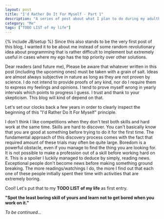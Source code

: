 ```yaml
---
layout: post
title: "I'd Rather Do It For Myself - Part 1"
description: "A series of post about what I plan to do during my adulthood and how I started"
category: "Me"
tags: ["TODO LIST of my life"]
---
```

{% include JB/setup %}
Since this also stands to be the very first post of this blog, I wanted it to be about me instead of some random revolutionary idea about programming that is rather difficult to implement but extremely useful in cases where my ego has the top priority over other solutions.

Dear readers (and future me),
Please be aware that whatever written in this post (including the upcoming ones) must be taken with a grain of salt. Ideas are almost always subjective in nature as long as they are not proven by science. I do not intend to provide proofs of any kind, nor do I require them to express my feelings and opinions. I tend to prove myself wrong in yearly intervals which points to progress I guess. I trust and thank to your skepticism. This blog will kind of depend on that.

Let's set our clocks back a few years in order to clearly inspect the beginning of this "I'd Rather Do It For Myself" principle.

I don't think I like competitions when they don't test both skills and hard work at the same time. Skills are hard to discover. You can't basically know that you are good at something before trying to do it for the first time. The fundamental approach of this discovery process comes with the fact that required amount of these trials may often be quite large. Boredom is a powerful obstacle, even if you manage to find the thing you are looking for. It is not possible to make a profession out of a skill before working hard on it. This is a spoiler I luckily managed to deduce by simply, reading news. Exceptional people don't become news before making something ground breaking. The more readings/watchings I do, the more I find out that each one of these people initially spent their time with activities that are extremely boring. 

Cool! Let's put that to my **TODO LIST of my life** as first entry. 

**"Spot the least boring skill of yours and learn not to get bored when you work on it."**

*To be continued...*





